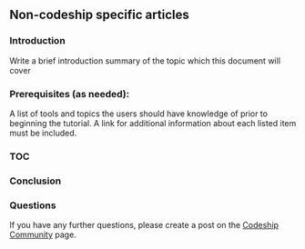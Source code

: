 ## Non-codeship specific articles

### Introduction
Write a brief introduction summary of the topic which this document will cover

### Prerequisites (as needed):
A list of tools and topics the users should have knowledge of prior to beginning the tutorial. A link for additional information about each listed item must be included.

### TOC

### Conclusion

### Questions
If you have any further questions, please create a post on the [Codeship Community](https://community.codeship.com) page.

